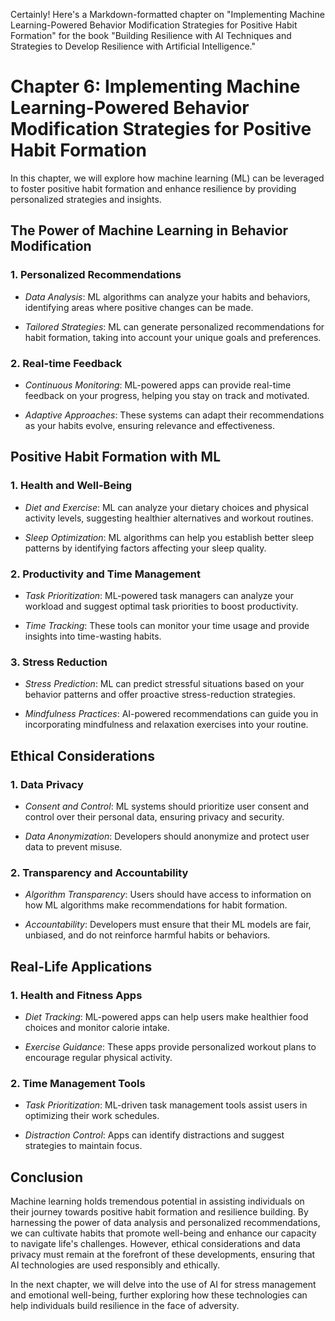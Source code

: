 Certainly! Here's a Markdown-formatted chapter on "Implementing Machine Learning-Powered Behavior Modification Strategies for Positive Habit Formation" for the book "Building Resilience with AI Techniques and Strategies to Develop Resilience with Artificial Intelligence."

Chapter 6: Implementing Machine Learning-Powered Behavior Modification Strategies for Positive Habit Formation
==============================================================================================================

In this chapter, we will explore how machine learning (ML) can be leveraged to foster positive habit formation and enhance resilience by providing personalized strategies and insights.

The Power of Machine Learning in Behavior Modification
------------------------------------------------------

### 1. **Personalized Recommendations**

* *Data Analysis*: ML algorithms can analyze your habits and behaviors, identifying areas where positive changes can be made.

* *Tailored Strategies*: ML can generate personalized recommendations for habit formation, taking into account your unique goals and preferences.

### 2. **Real-time Feedback**

* *Continuous Monitoring*: ML-powered apps can provide real-time feedback on your progress, helping you stay on track and motivated.

* *Adaptive Approaches*: These systems can adapt their recommendations as your habits evolve, ensuring relevance and effectiveness.

Positive Habit Formation with ML
--------------------------------

### 1. **Health and Well-Being**

* *Diet and Exercise*: ML can analyze your dietary choices and physical activity levels, suggesting healthier alternatives and workout routines.

* *Sleep Optimization*: ML algorithms can help you establish better sleep patterns by identifying factors affecting your sleep quality.

### 2. **Productivity and Time Management**

* *Task Prioritization*: ML-powered task managers can analyze your workload and suggest optimal task priorities to boost productivity.

* *Time Tracking*: These tools can monitor your time usage and provide insights into time-wasting habits.

### 3. **Stress Reduction**

* *Stress Prediction*: ML can predict stressful situations based on your behavior patterns and offer proactive stress-reduction strategies.

* *Mindfulness Practices*: AI-powered recommendations can guide you in incorporating mindfulness and relaxation exercises into your routine.

Ethical Considerations
----------------------

### 1. **Data Privacy**

* *Consent and Control*: ML systems should prioritize user consent and control over their personal data, ensuring privacy and security.

* *Data Anonymization*: Developers should anonymize and protect user data to prevent misuse.

### 2. **Transparency and Accountability**

* *Algorithm Transparency*: Users should have access to information on how ML algorithms make recommendations for habit formation.

* *Accountability*: Developers must ensure that their ML models are fair, unbiased, and do not reinforce harmful habits or behaviors.

Real-Life Applications
----------------------

### 1. **Health and Fitness Apps**

* *Diet Tracking*: ML-powered apps can help users make healthier food choices and monitor calorie intake.

* *Exercise Guidance*: These apps provide personalized workout plans to encourage regular physical activity.

### 2. **Time Management Tools**

* *Task Prioritization*: ML-driven task management tools assist users in optimizing their work schedules.

* *Distraction Control*: Apps can identify distractions and suggest strategies to maintain focus.

Conclusion
----------

Machine learning holds tremendous potential in assisting individuals on their journey towards positive habit formation and resilience building. By harnessing the power of data analysis and personalized recommendations, we can cultivate habits that promote well-being and enhance our capacity to navigate life's challenges. However, ethical considerations and data privacy must remain at the forefront of these developments, ensuring that AI technologies are used responsibly and ethically.

In the next chapter, we will delve into the use of AI for stress management and emotional well-being, further exploring how these technologies can help individuals build resilience in the face of adversity.
